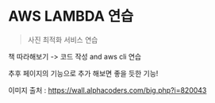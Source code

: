 
# AWS LAMBDA 연습 

> 사진 최적화 서비스 연습

책 따라해보기 -> 코드 작성 and aws cli 연습

추후 페이지의 기능으로 추가 해보면 좋을 듯한 기능!

이미지 출처 : https://wall.alphacoders.com/big.php?i=820043